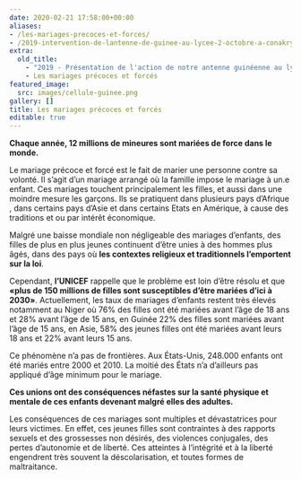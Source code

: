```yaml
---
date: 2020-02-21 17:58:00+00:00
aliases:
- /les-mariages-precoces-et-forces/
- /2019-intervention-de-lantenne-de-guinee-au-lycee-2-octobre-a-conakry/
extra:
  old_title:
    - "2019 - Présentation de l'action de notre antenne guinéenne au lycée de Conakry : Sensibilisation contre les mariages précoces et forcés"
    - Les mariages précoces et forcés
featured_image:
  src: images/cellule-guinee.png
gallery: []
title: Les mariages précoces et forcés
editable: true
---
```

**Chaque année, 12 millions de mineures sont mariées de force dans le monde.**

Le mariage précoce et forcé est le fait de marier une personne contre sa volonté. Il s’agit d’un mariage arrangé où la famille impose le mariage à un.e enfant. Ces mariages touchent principalement les filles, et aussi dans une moindre mesure les garçons. Ils se pratiquent dans plusieurs pays d’Afrique , dans certains pays d’Asie et dans certains Etats en Amérique, à cause des traditions et ou par intérêt économique.

Malgré une baisse mondiale non négligeable des mariages d’enfants, des filles de plus en plus jeunes continuent d’être unies à des hommes plus âgés, dans des pays où **les contextes religieux et traditionnels l’emportent sur la loi**.

Cependant, **l’UNICEF** rappelle que le problème est loin d’être résolu et que **«plus de 150 millions de filles sont susceptibles d’être mariées d’ici à 2030»**. Actuellement, les taux de mariages d’enfants restent très élevés notamment au Niger où 76% des filles ont été mariées avant l’âge de 18 ans et 28% avant l’âge de 15 ans, en Guinée 22% des filles sont mariées avant l’âge de 15 ans, en Asie, 58% des jeunes filles ont été mariées avant leurs 18 ans et 22% avant leurs 15 ans. 

Ce phénomène n’a pas de frontières. Aux États-Unis, 248.000 enfants ont été mariés entre 2000 et 2010. La moitié des États n’a d’ailleurs pas appliqué d’âge minimum pour le mariage.

**Ces unions ont des conséquences néfastes sur la santé physique et mentale de ces enfants devenant malgré elles des adultes.**

Les conséquences de ces mariages sont multiples et dévastatrices pour leurs victimes. En effet, ces jeunes filles sont contraintes à des rapports sexuels et des grossesses non désirés, des violences conjugales, des pertes d’autonomie et de liberté.  Ces atteintes à l’intégrité et à la liberté engendrent très souvent la déscolarisation, et toutes formes de maltraitance. 
